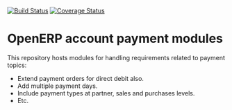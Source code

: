 [![Build Status](https://travis-ci.org/zeroincombenze/account-payment.svg?branch=7.0)](https://travis-ci.org/zeroincombenze/account-payment)
[![Coverage Status](https://coveralls.io/repos/zeroincombenze/account-payment/badge.png?branch=7.0)](https://coveralls.io/r/zeroincombenze/account-payment?branch=7.0)

OpenERP account payment modules
===============================

This repository hosts modules for handling requirements related to payment topics:
* Extend payment orders for direct debit also.
* Add multiple payment days.
* Include payment types at partner, sales and purchases levels.
* Etc.
